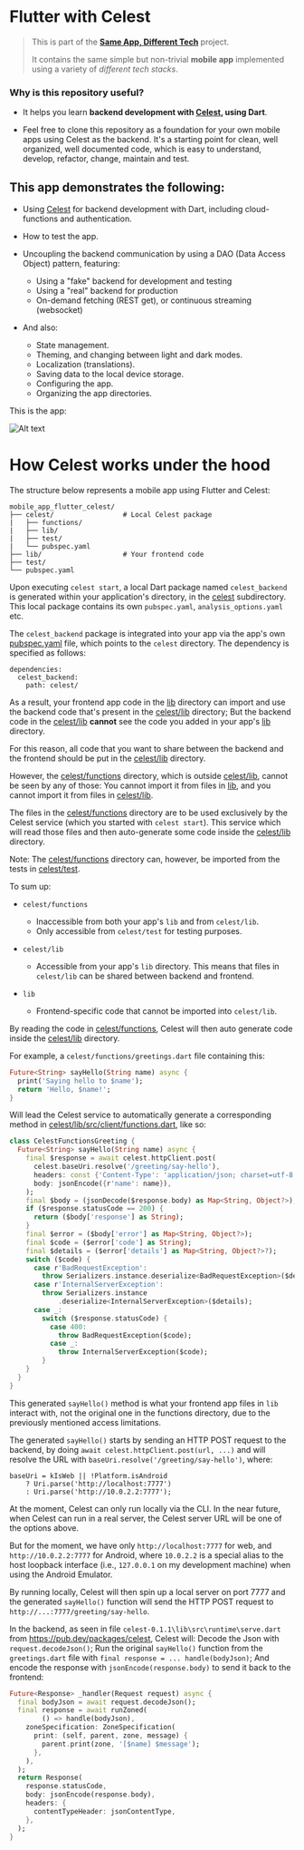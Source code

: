 # Flutter with Celest

> This is part of the <a href='https://github.com/marcglasberg/SameAppDifferentTech'>**Same App,
> Different Tech**</a> project.
>
> It contains the same simple but non-trivial **mobile app** implemented using a
> variety of *different tech stacks*.

### Why is this repository useful?

* It helps you learn **backend development with [Celest](https://celest.dev/), using Dart**.


* Feel free to clone this repository as a foundation for your own mobile apps using Celest as the
  backend. It's a starting point for clean, well organized, well documented code, which is easy to
  understand, develop, refactor, change, maintain and test.

## This app demonstrates the following:

* Using [Celest](https://celest.dev/) for backend development with Dart, including cloud-functions
  and authentication.

* How to test the app.

* Uncoupling the backend communication by using a DAO (Data Access Object) pattern, featuring:
    * Using a "fake" backend for development and testing
    * Using a "real" backend for production
    * On-demand fetching (REST get), or continuous streaming (websocket)

* And also:
    - State management.
    - Theming, and changing between light and dark modes.
    - Localization (translations).
    - Saving data to the local device storage.
    - Configuring the app.
    - Organizing the app directories.

This is the app:

![Alt text](readme_images/App_Description.png)

# How Celest works under the hood

The structure below represents a mobile app using Flutter and Celest:

```
mobile_app_flutter_celest/
├── celest/                 # Local Celest package
|   ├── functions/  
|   ├── lib/
|   ├── test/
|   └── pubspec.yaml
├── lib/                    # Your frontend code
├── test/
└── pubspec.yaml
```

Upon executing `celest start`, a local Dart package named `celest_backend` is generated within your
application's directory, in the [celest](celest) subdirectory. This local package contains
its own `pubspec.yaml`, `analysis_options.yaml` etc.

The `celest_backend` package is integrated into your app via the app's
own [pubspec.yaml](pubspec.yaml) file,
which points to the `celest` directory. The dependency is specified as follows:

```
dependencies:
  celest_backend:
    path: celest/
```

As a result, your frontend app code in the [lib](lib) directory can import and use the backend code
that's present in the [celest/lib](celest/lib) directory; But the backend code in
the [celest/lib](celest/lib) **cannot** see the code you added in your app's [lib](lib)
directory.

For this reason, all code that you want to share between the backend and the frontend should be put
in the [celest/lib](celest/lib) directory.

However, the [celest/functions](celest/functions) directory, which is
outside [celest/lib](celest/lib), cannot be seen by any of those: You cannot import it
from files in [lib](lib), and you cannot import it from files in [celest/lib](celest/lib).

The files in the [celest/functions](celest/functions) directory are to be used exclusively by the
Celest service (which you started with `celest start`). This service which will read those files and
then auto-generate some code inside the [celest/lib](celest/lib) directory.

Note: The [celest/functions](celest/functions) directory can, however, be imported from the tests in
[celest/test](celest/test).

To sum up:

* `celest/functions`
    - Inaccessible from both your app's `lib` and from `celest/lib`.
    - Only accessible from `celest/test` for testing purposes.

* `celest/lib`
    - Accessible from your app's `lib` directory. This means that files in `celest/lib` can be
      shared between backend and frontend.

* `lib`
    - Frontend-specific code that cannot be imported into `celest/lib`.

By reading the code in [celest/functions](celest/functions), Celest will then auto generate code
inside the [celest/lib](celest/lib) directory.

For example, a `celest/functions/greetings.dart` file containing this:

```dart
Future<String> sayHello(String name) async {
  print('Saying hello to $name');
  return 'Hello, $name!';
}
```

Will lead the Celest service to automatically generate a corresponding method
in [celest/lib/src/client/functions.dart](celest/lib/src/client/functions.dart), like so:

```dart
class CelestFunctionsGreeting {
  Future<String> sayHello(String name) async {
    final $response = await celest.httpClient.post(
      celest.baseUri.resolve('/greeting/say-hello'),
      headers: const {'Content-Type': 'application/json; charset=utf-8'},
      body: jsonEncode({r'name': name}),
    );
    final $body = (jsonDecode($response.body) as Map<String, Object?>);
    if ($response.statusCode == 200) {
      return ($body['response'] as String);
    }
    final $error = ($body['error'] as Map<String, Object?>);
    final $code = ($error['code'] as String);
    final $details = ($error['details'] as Map<String, Object?>?);
    switch ($code) {
      case r'BadRequestException':
        throw Serializers.instance.deserialize<BadRequestException>($details);
      case r'InternalServerException':
        throw Serializers.instance
            .deserialize<InternalServerException>($details);
      case _:
        switch ($response.statusCode) {
          case 400:
            throw BadRequestException($code);
          case _:
            throw InternalServerException($code);
        }
    }
  }
}
```

This generated `sayHello()` method is what your frontend app files in `lib` interact with,
not the original one in the functions directory, due to the previously mentioned access limitations.

The generated `sayHello()` starts by sending an HTTP POST request to the backend,
by doing `await celest.httpClient.post(url, ...)` and will resolve the URL
with `baseUri.resolve('/greeting/say-hello')`, where:

```
baseUri = kIsWeb || !Platform.isAndroid
    ? Uri.parse('http://localhost:7777')
    : Uri.parse('http://10.0.2.2:7777');
```

At the moment, Celest can only run locally via the CLI. In the near future, when Celest can run
in a real server, the Celest server URL will be one of the options above.

But for the moment, we have only `http://localhost:7777` for web, and `http://10.0.2.2:7777`
for Android, where `10.0.2.2` is a special alias to the host loopback interface
(i.e., `127.0.0.1` on my development machine) when using the Android Emulator.

By running locally, Celest will then spin up a local server on port 7777
and the generated `sayHello()` function will send the HTTP POST request
to `http://...:7777/greeting/say-hello`.

In the backend, as seen in file `celest-0.1.1\lib\src\runtime\serve.dart`
from https://pub.dev/packages/celest, Celest will: Decode the Json with `request.decodeJson()`; Run
the original `sayHello()` function from the `greetings.dart` file
with `final response = ... handle(bodyJson)`; And encode the response
with `jsonEncode(response.body)` to send it back to the frontend:

```dart
Future<Response> _handler(Request request) async {
  final bodyJson = await request.decodeJson();
  final response = await runZoned(
        () => handle(bodyJson),
    zoneSpecification: ZoneSpecification(
      print: (self, parent, zone, message) {
        parent.print(zone, '[$name] $message');
      },
    ),
  );
  return Response(
    response.statusCode,
    body: jsonEncode(response.body),
    headers: {
      contentTypeHeader: jsonContentType,
    },
  );
}
```



